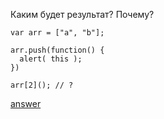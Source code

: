 Каким будет результат? Почему?

```javajscript
var arr = ["a", "b"];

arr.push(function() {
  alert( this );
})

arr[2](); // ?
```
[answer](https://github.com/y4t6/convert/blob/master/5_1_answer.md)
